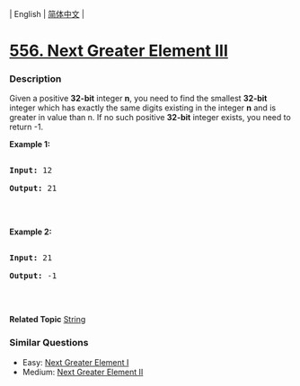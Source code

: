 | English | [简体中文](README.md) |

# [556. Next Greater Element III](https://leetcode-cn.com/problems/next-greater-element-iii)
 ### Description
<p>Given a positive <strong>32-bit</strong> integer <strong>n</strong>, you need to find the smallest <strong>32-bit</strong> integer which has exactly the same digits existing in the integer <strong>n</strong> and is greater in value than n. If no such positive <strong>32-bit</strong> integer exists, you need to return -1.</p>

<p><strong>Example 1:</strong></p>

<pre>
<strong>Input:</strong> 12
<strong>Output:</strong> 21
</pre>

<p>&nbsp;</p>

<p><strong>Example 2:</strong></p>

<pre>
<strong>Input:</strong> 21
<strong>Output:</strong> -1
</pre>

<p>&nbsp;</p>

**Related Topic**  [String](https://leetcode-cn.com/tag/string) 

### Similar Questions
 - Easy:	[Next Greater Element I](https://leetcode-cn.com/problems/next-greater-element-i) 
 - Medium:	[Next Greater Element II](https://leetcode-cn.com/problems/next-greater-element-ii) 
